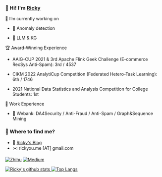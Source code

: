 <!--

Thank you if you like this profile README!

BUT, please DO NOT copy this and create your profile based on it.

You can use it as a reference, and copy a part of it, but DO NOT copy
all of this and create your profile based on it.

It is very common that you forget to change some information and leave
mine in your profile. This has happened too many times.

And, this profile README is auto-updated by GitHub Actions, you can read
[the official documentation](https://docs.github.com/actions) to learn
how to use it.

Only when you know what you are copying should you paste it. So, again,
please DO NOT copy this and create your profile based on it.

What's more, you can find other awesome profile READMEs at
https://github.com/abhisheknaiidu/awesome-github-profile-readme. There
could be a profile README that fits you better than this one.

Wish you a good-looking profile README!

                                   —— Ricky (https://github.com/rickyxume)

-->
### 👋 Hi! I'm [Ricky](https://blog.rickyxu.cc/about/)

🔭 I’m currently working on 

- 👿 Anomaly detection

- 🌱 LLM & KG


🏆 Award-Winning Experience

- AAIG-CUP 2021 & 3rd Apache Flink Geek Challenge (E-commerce RecSys Anti-Spam): 3rd / 4537

- CIKM 2022 AnalytiCup Competition (Federated Hetero-Task Learning): 6th / 1746

- 2021 National Data Statistics and Analysis Competition for College Students: 1st

💼 Work Experience

- 🐧 Webank: DA4Security / Anti-Fraud / Anti-Spam / Graph&Sequence Mining


### 🍻 Where to find me?

+ 📝 [Ricky's Blog](blog.rickyxu.cc)
+ ✉️ rickyxu.me [AT] gmail.com

<p>
  <a href="https://www.zhihu.com/people/rickyxume" target="_blank"><img alt="Zhihu" src="https://img.shields.io/badge/-Zhihu-0084FF?style=for-the-badge&logo=Zhihu&logoColor=white" /></a>
  <a href="https://medium.com/@rickyxu.cc" target="_blank"><img alt="Medium" src="https://img.shields.io/badge/Medium-12100E?style=for-the-badge&logo=medium&logoColor=white" />
  
    
</p>

  
![Ricky's github stats](https://github-readme-stats.vercel.app/api?username=rickyxume&show_icons=true&icon_color=fff&bg_color=30,e96443,904e95&title_color=fff&text_color=fff)   [![Top Langs](https://github-readme-stats.vercel.app/api/top-langs/?username=rickyxume&layout=compact&theme=buefy&title_color=000)](https://github.com/anuraghazra/github-readme-stats)
  
<!-- 
![Ricky's github stats](https://github-readme-stats.vercel.app/api?username=rickyxume&show_icons=true&theme=dracula)
 -->
